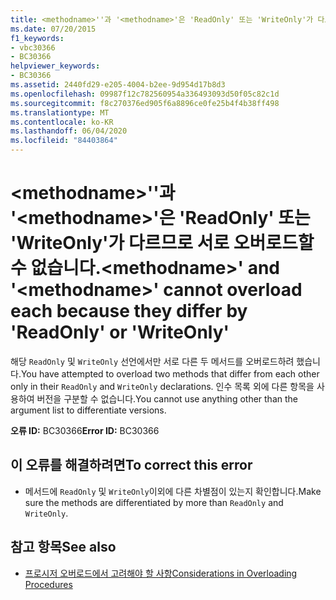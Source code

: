 ```yaml
---
title: <methodname>''과 '<methodname>'은 'ReadOnly' 또는 'WriteOnly'가 다르므로 서로 오버로드할 수 없습니다.
ms.date: 07/20/2015
f1_keywords:
- vbc30366
- BC30366
helpviewer_keywords:
- BC30366
ms.assetid: 2440fd29-e205-4004-b2ee-9d954d17b8d3
ms.openlocfilehash: 09987f12c782560954a336493093d50f05c82c1d
ms.sourcegitcommit: f8c270376ed905f6a8896ce0fe25b4f4b38ff498
ms.translationtype: MT
ms.contentlocale: ko-KR
ms.lasthandoff: 06/04/2020
ms.locfileid: "84403864"
---
```

# <a name="methodname-and-methodname-cannot-overload-each-because-they-differ-by-readonly-or-writeonly"></a><span data-ttu-id="7e2b1-102">\<methodname>''과 '\<methodname>'은 'ReadOnly' 또는 'WriteOnly'가 다르므로 서로 오버로드할 수 없습니다.</span><span class="sxs-lookup"><span data-stu-id="7e2b1-102">\<methodname>' and '\<methodname>' cannot overload each because they differ by 'ReadOnly' or 'WriteOnly'</span></span>
<span data-ttu-id="7e2b1-103">해당 `ReadOnly` 및 `WriteOnly` 선언에서만 서로 다른 두 메서드를 오버로드하려 했습니다.</span><span class="sxs-lookup"><span data-stu-id="7e2b1-103">You have attempted to overload two methods that differ from each other only in their `ReadOnly` and `WriteOnly` declarations.</span></span> <span data-ttu-id="7e2b1-104">인수 목록 외에 다른 항목을 사용하여 버전을 구분할 수 없습니다.</span><span class="sxs-lookup"><span data-stu-id="7e2b1-104">You cannot use anything other than the argument list to differentiate versions.</span></span>  
  
 <span data-ttu-id="7e2b1-105">**오류 ID:** BC30366</span><span class="sxs-lookup"><span data-stu-id="7e2b1-105">**Error ID:** BC30366</span></span>  
  
## <a name="to-correct-this-error"></a><span data-ttu-id="7e2b1-106">이 오류를 해결하려면</span><span class="sxs-lookup"><span data-stu-id="7e2b1-106">To correct this error</span></span>  
  
- <span data-ttu-id="7e2b1-107">메서드에 `ReadOnly` 및 `WriteOnly`이외에 다른 차별점이 있는지 확인합니다.</span><span class="sxs-lookup"><span data-stu-id="7e2b1-107">Make sure the methods are differentiated by more than `ReadOnly` and `WriteOnly`.</span></span>  
  
## <a name="see-also"></a><span data-ttu-id="7e2b1-108">참고 항목</span><span class="sxs-lookup"><span data-stu-id="7e2b1-108">See also</span></span>

- [<span data-ttu-id="7e2b1-109">프로시저 오버로드에서 고려해야 할 사항</span><span class="sxs-lookup"><span data-stu-id="7e2b1-109">Considerations in Overloading Procedures</span></span>](../programming-guide/language-features/procedures/considerations-in-overloading-procedures.md)
